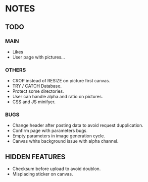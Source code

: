# NOTES


## TODO


### MAIN

- Likes
- User page with pictures...

### OTHERS

- CROP instead of RESIZE on picture first canvas.
- TRY / CATCH Database.
- Protect some directories.
- User can handle alpha and ratio on pictures.
- CSS and JS minifyer.

### BUGS

- Change header after posting data to avoid request dupplication.
- Confirm page with parameters bugs.
- Empty parameters in image generation cycle.
- Canvas white background issue with alpha channel.


## HIDDEN FEATURES

- Checksum before upload to avoid doublon.
- Misplacing sticker on canvas.
